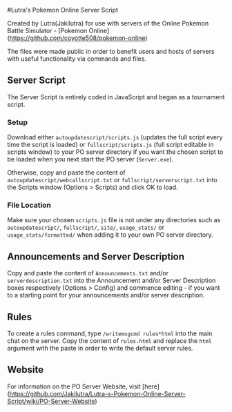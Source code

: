 #Lutra's Pokemon Online Server Script

Created by Lutra(Jakilutra) for use with servers of the Online Pokemon Battle Simulator - [Pokemon Online] (https://github.com/coyotte508/pokemon-online)

The files were made public in order to benefit users and hosts of servers with useful functionality via commands and files.

## Server Script

The Server Script is entirely coded in JavaScript and began as a tournament script.

### Setup

Download either `autoupdatescript/scripts.js` (updates the full script every time the script is loaded) or `fullscript/scripts.js` (full script editable in scripts window) to your PO server directory if you want the chosen script to be loaded when you next start the PO server (`Server.exe`).

Otherwise, copy and paste the content of `autoupdatescript/webcallscript.txt` or `fullscript/serverscript.txt` into the Scripts window (Options > Scripts)  and click OK to load.

### File Location

Make sure your chosen `scripts.js` file is not under any directories such as `autoupdatescript/`, `fullscript/`, `site/`, `usage_stats/` or `usage_stats/formatted/` when adding it to your own PO server directory.

## Announcements and Server Description

Copy and paste the content of `Announcements.txt` and/or `serverdescription.txt` into the Announcement and/or Server Description boxes respectively (Options > Config) and commence editing - if you want to  a starting point for your announcements and/or server description.

## Rules

To create a rules command, type `/writemsgcmd rules*html` into the main chat on the server. Copy the content of `rules.html` and replace the `html` argument with the paste in order to write the default server rules.

## Website

For information on the PO Server Website, visit [here] (https://github.com/Jakilutra/Lutra-s-Pokemon-Online-Server-Script/wiki/PO-Server-Website)
